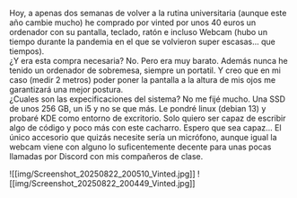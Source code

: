 Hoy, a apenas dos semanas de volver a la rutina universitaria (aunque este año cambie mucho) he comprado por vinted por unos 40 euros un ordenador con su pantalla, teclado, ratón e incluso Webcam (hubo un tiempo durante la pandemia en el que se volvieron super escasas... que tiempos).  
¿Y era esta compra necesaria? No. Pero era muy barato. Además nunca he tenido un ordenador de sobremesa, siempre un portatil. Y creo que en mi caso (medir 2 metros) poder poner la pantalla a la altura de mis ojos me garantizará una mejor postura.  
¿Cuales son las expecificaciones del sistema? No me fijé mucho. Una SSD de unos 256 GB, un i5  y no se que más. Le pondré linux (debian 13) y probaré KDE como entorno de excritorio. Solo quiero ser capaz de escribir algo de código y poco más con este cacharro. Espero que sea capaz...
El único accesorio que quizás necesite sería un micrófono, aunque igual la webcam viene con alguno lo suficentemente decente para unas pocas llamadas por Discord con mis compañeros de clase.


![[img/Screenshot_20250822_200510_Vinted.jpg]]
![[img/Screenshot_20250822_200449_Vinted.jpg]]
